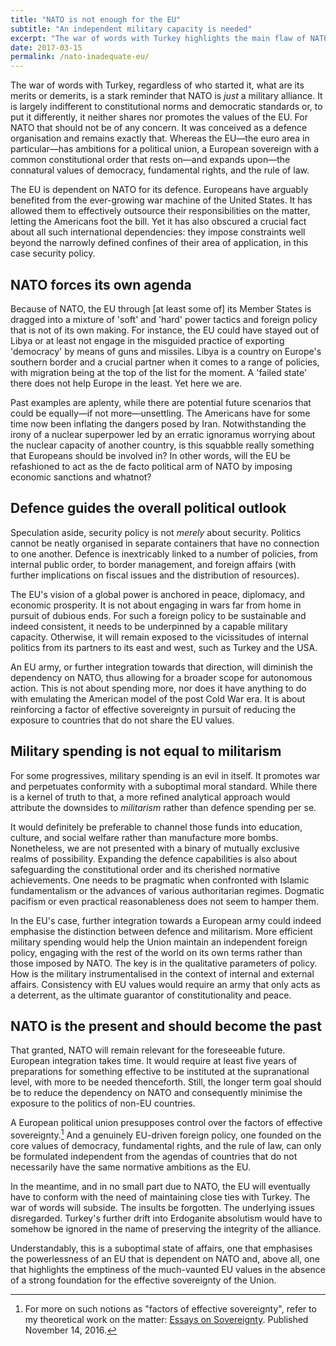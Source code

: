 ```yaml
---
title: "NATO is not enough for the EU"
subtitle: "An independent military capacity is needed"
excerpt: "The war of words with Turkey highlights the main flaw of NATO: its indifference to democratic standards. EU needs something better."
date: 2017-03-15
permalink: /nato-inadequate-eu/
---
```

The war of words with Turkey, regardless of who started it, what are its merits or demerits, is a stark reminder that NATO is *just* a military alliance. It is largely indifferent to constitutional norms and democratic standards or, to put it differently, it neither shares nor promotes the values of the EU. For NATO that should not be of any concern. It was conceived as a defence organisation and remains exactly that. Whereas the EU—the euro area in particular—has ambitions for a political union, a European sovereign with a common constitutional order that rests on—and expands upon—the connatural values of democracy, fundamental rights, and the rule of law.

The EU is dependent on NATO for its defence. Europeans have arguably benefited from the ever-growing war machine of the United States. It has allowed them to effectively outsource their responsibilities on the matter, letting the Americans foot the bill. Yet it has also obscured a crucial fact about all such international dependencies: they impose constraints well beyond the narrowly defined confines of their area of application, in this case security policy.

## NATO forces its own agenda

Because of NATO, the EU through [at least some of] its Member States is dragged into a mixture of 'soft' and 'hard' power tactics and foreign policy that is not of its own making. For instance, the EU could have stayed out of Libya or at least not engage in the misguided practice of exporting 'democracy' by means of guns and missiles. Libya is a country on Europe's southern border and a crucial partner when it comes to a range of policies, with migration being at the top of the list for the moment. A 'failed state' there does not help Europe in the least. Yet here we are.

Past examples are aplenty, while there are potential future scenarios that could be equally—if not more—unsettling. The Americans have for some time now been inflating the dangers posed by Iran. Notwithstanding the irony of a nuclear superpower led by an erratic ignoramus worrying about the nuclear capacity of another country, is this squabble really something that Europeans should be involved in? In other words, will the EU be refashioned to act as the de facto political arm of NATO by imposing economic sanctions and whatnot?

## Defence guides the overall political outlook

Speculation aside, security policy is not *merely* about security. Politics cannot be neatly organised in separate containers that have no connection to one another. Defence is inextricably linked to a number of policies, from internal public order, to border management, and foreign affairs (with further implications on fiscal issues and the distribution of resources).

The EU's vision of a global power is anchored in peace, diplomacy, and economic prosperity. It is not about engaging in wars far from home in pursuit of dubious ends. For such a foreign policy to be sustainable and indeed consistent, it needs to be underpinned by a capable military capacity. Otherwise, it will remain exposed to the vicissitudes of internal politics from its partners to its east and west, such as Turkey and the USA.

An EU army, or further integration towards that direction, will diminish the dependency on NATO, thus allowing for a broader scope for autonomous action. This is not about spending more, nor does it have anything to do with emulating the American model of the post Cold War era. It is about reinforcing a factor of effective sovereignty in pursuit of reducing the exposure to countries that do not share the EU values.

## Military spending is not equal to militarism

For some progressives, military spending is an evil in itself. It promotes war and perpetuates conformity with a suboptimal moral standard. While there is a kernel of truth to that, a more refined analytical approach would attribute the downsides to *militarism* rather than defence spending per se.

It would definitely be preferable to channel those funds into education, culture, and social welfare rather than manufacture more bombs. Nonetheless, we are not presented with a binary of mutually exclusive realms of possibility. Expanding the defence capabilities is also about safeguarding the constitutional order and its cherished normative achievements. One needs to be pragmatic when confronted with Islamic fundamentalism or the advances of various authoritarian regimes. Dogmatic pacifism or even practical reasonableness does not seem to hamper them.

In the EU's case, further integration towards a European army could indeed emphasise the distinction between defence and militarism. More efficient military spending would help the Union maintain an independent foreign policy, engaging with the rest of the world on its own terms rather than those imposed by NATO. The key is in the qualitative parameters of policy. How is the military instrumentalised in the context of internal and external affairs. Consistency with EU values would require an army that only acts as a deterrent, as the ultimate guarantor of constitutionality and peace.

## NATO is the present and should become the past

That granted, NATO will remain relevant for the foreseeable future. European integration takes time. It would require at least five years of preparations for something effective to be instituted at the supranational level, with more to be needed thenceforth. Still, the longer term goal should be to reduce the dependency on NATO and consequently minimise the exposure to the politics of non-EU countries.

A European political union presupposes control over the factors of effective sovereignty.[^SovReference] And a genuinely EU-driven foreign policy, one founded on the core values of democracy, fundamental rights, and the rule of law, can only be formulated independent from the agendas of countries that do not necessarily have the same normative ambitions as the EU.

In the meantime, and in no small part due to NATO, the EU will eventually have to conform with the need of maintaining close ties with Turkey. The war of words will subside. The insults be forgotten. The underlying issues disregarded. Turkey's further drift into Erdoganite absolutism would have to somehow be ignored in the name of preserving the integrity of the alliance.

Understandably, this is a suboptimal state of affairs, one that emphasises the powerlessness of an EU that is dependent on NATO and, above all, one that highlights the emptiness of the much-vaunted EU values in the absence of a strong foundation for the effective sovereignty of the Union.

[^SovReference]: For more on such notions as "factors of effective sovereignty", refer to my theoretical work on the matter: [Essays on Sovereignty](/sov/). Published November 14, 2016.
